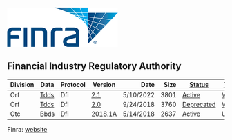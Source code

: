 [![Finra](https://github.com/Open-Markets-Initiative/Directory/blob/main/Images/Finra.png)](https://www.finra.org)


## Financial Industry Regulatory Authority

| Division | Data | Protocol | Version | Date | Size | [Status][Omi.Glossary.Status] | [Testing][Omi.Glossary.Testing] | Specification |
| --- | --- | --- | --- | ---: | ---: | --- | --- | --- |
| Orf | [Tdds][Finra.Orf.Tdds.Dfi.v2.1.Dissector] | Dfi | [2.1][Finra.Orf.Tdds.Dfi.v2.1.Dissector] | 5/10/2022 | 3801 | [Active][Omi.Glossary.Status.Active] | [Verified][Omi.Glossary.Testing.Verified] | [url][Finra.Orf.Tdds.Dfi.v2.1.Url] - [pdf][Finra.Orf.Tdds.Dfi.v2.1.Pdf] |
| Orf | [Tdds][Finra.Orf.Tdds.Dfi.v2.0.Dissector] | Dfi | [2.0][Finra.Orf.Tdds.Dfi.v2.0.Dissector] | 9/24/2018 | 3760 | [Deprecated][Omi.Glossary.Status.Deprecated] | [Verified][Omi.Glossary.Testing.Verified] | [url][Finra.Orf.Tdds.Dfi.v2.0.Url] - [pdf][Finra.Orf.Tdds.Dfi.v2.0.Pdf] |
| Otc | [Bbds][Finra.Otc.Bbds.Dfi.v2018.1A.Dissector] | Dfi | [2018.1A][Finra.Otc.Bbds.Dfi.v2018.1A.Dissector] | 5/14/2018 | 2637 | [Active][Omi.Glossary.Status.Active] | [Untested][Omi.Glossary.Testing.Untested] | [url][Finra.Otc.Bbds.Dfi.v2018.1A.Url] - [pdf][Finra.Otc.Bbds.Dfi.v2018.1A.Pdf] |


Finra: [website](https://www.finra.org "Go to Financial Industry Regulatory Authority")


[Omi.Glossary.Status]: https://github.com/Open-Markets-Initiative/Directory/blob/main/Glossary/Status.md "Protocol Deployment Status"
[Omi.Glossary.Status.Active]: https://github.com/Open-Markets-Initiative/Directory/blob/main/Glossary/Status.md "Deployment Status: Protocol is in active production"
[Omi.Glossary.Status.Deprecated]: https://github.com/Open-Markets-Initiative/Directory/blob/main/Glossary/Status.md "Deployment Status: Protocol is no longer in active use"
[Omi.Glossary.Status.Future]: https://github.com/Open-Markets-Initiative/Directory/blob/main/Glossary/Status.md "Deployment Status: Protocol is not yet deployed to an active production environment"
[Omi.Glossary.Status.Unknown]: https://github.com/Open-Markets-Initiative/Directory/blob/main/Glossary/Status.md "Deployment Status: Protocol deployment status is unknown"
[Omi.Glossary.Status.Header]: https://github.com/Open-Markets-Initiative/Directory/blob/main/Glossary/Status.md "Deployment Status: Header only protocol provided for debugging"
[Omi.Glossary.Testing]: https://github.com/Open-Markets-Initiative/Directory/blob/main/Glossary/Testing.md "Protocol Testing Status"
[Omi.Glossary.Testing.Verified]: https://github.com/Open-Markets-Initiative/Directory/blob/main/Glossary/Testing.md "Testing Status: Protocol has been tested on live data"
[Omi.Glossary.Testing.Incomplete]: https://github.com/Open-Markets-Initiative/Directory/blob/main/Glossary/Testing.md "Testing Status: Protocol has been tested on live data but contains known issues"
[Omi.Glossary.Testing.Beta]: https://github.com/Open-Markets-Initiative/Directory/blob/main/Glossary/Testing.md "Testing Status: Protocol has not been tested and structure is speculative"
[Omi.Glossary.Testing.Untested]: https://github.com/Open-Markets-Initiative/Directory/blob/main/Glossary/Testing.md "Testing Status: Protocol has not been tested on live data"

[Finra.Orf.Tdds.Dfi.v2.0.Dissector]: https://github.com/Open-Markets-Initiative/wireshark-lua/blob/main/Finra/Finra.Orf.Tdds.Dfi.v2.0.Script.Dissector.lua "Finra Orf Tdds Dfi v2.0 Wireshark Dissector"
[Finra.Orf.Tdds.Dfi.v2.0.Url]: https://www.finra.org/filing-reporting/orf/orf-forms-and-documentation "Financial Industry Regulatory Authority 2.0 Url"
[Finra.Orf.Tdds.Dfi.v2.0.Pdf]: https://github.com/Open-Markets-Initiative/Directory/blob/main/Specifications/Finra/Finra.Orf.Tdds.Dfi.v2.0.pdf "Financial Industry Regulatory Authority 2.0 Pdf"
[Finra.Orf.Tdds.Dfi.v2.1.Dissector]: https://github.com/Open-Markets-Initiative/wireshark-lua/blob/main/Finra/Finra.Orf.Tdds.Dfi.v2.1.Script.Dissector.lua "Finra Orf Tdds Dfi v2.1 Wireshark Dissector"
[Finra.Orf.Tdds.Dfi.v2.1.Url]: https://www.finra.org/filing-reporting/orf/orf-forms-and-documentation "Financial Industry Regulatory Authority 2.1 Url"
[Finra.Orf.Tdds.Dfi.v2.1.Pdf]: https://github.com/Open-Markets-Initiative/Directory/blob/main/Specifications/Finra/Finra.Orf.Tdds.Dfi.v2.1.pdf "Financial Industry Regulatory Authority 2.1 Pdf"
[Finra.Otc.Bbds.Dfi.v2018.1A.Dissector]: https://github.com/Open-Markets-Initiative/wireshark-lua/blob/main/Finra/Finra.Otc.Bbds.Dfi.v2018.1A.Script.Dissector.lua "Finra Otc Bbds Dfi v2018.1A Wireshark Dissector"
[Finra.Otc.Bbds.Dfi.v2018.1A.Url]: https://www.finra.org/filing-reporting/otcbb/otcbb-forms-documentation "Financial Industry Regulatory Authority 2018.1A Url"
[Finra.Otc.Bbds.Dfi.v2018.1A.Pdf]: https://github.com/Open-Markets-Initiative/Directory/blob/main/Specifications/Finra/Finra.Otc.Bbds.Dfi.v2018.1A.pdf "Financial Industry Regulatory Authority 2018.1A Pdf"

